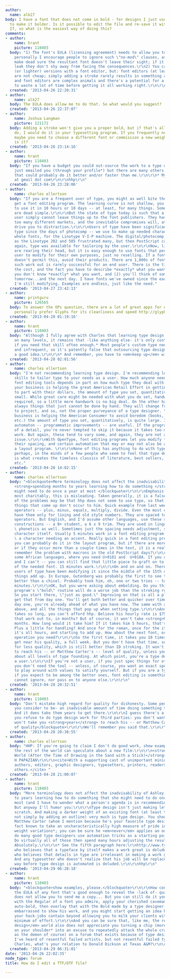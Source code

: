 ```yaml
---
author:
  name: alk27
body: I have a font that does not come in bold - for designs I just used a stroke
  to make it bolder. Is it possible to edit the file and re-save it with a stroke?
  If, so what is the easiest way of doing this?
comments:
- author:
    name: hrant
    picture: 110403
  body: "1) The font's EULA (licensing agreement) needs to allow you to do that. Although
    personally I encourage people to ignore such \"no-mod\" clauses, as long as: they
    make dead sure the resultant font doesn't leave their sight; if it <em>does</em>
    leak they don't shy away from facing the consequences.\r\n2) You can make darker
    (or lighter) versions with a font editor, but: font editors (at least good ones)
    are not cheap; simply adding a stroke rarely results in something acceptable;
    and font editors are complex animals and there's a potential for a first-timer
    to waste a lot of time before getting it all working right.\r\n\r\nhhp\r\n"
  created: '2013-04-26 22:20:31'
- author:
    name: alk27
  body: The EULA does allow me to do that. So what would you suggest?
  created: '2013-04-26 22:37:07'
- author:
    name: Joshua Langman
    picture: 121172
  body: Adding a stroke won't give you a proper bold, but if that's all you want to
    do, I would do it in your typesetting program. If you frequently need a bold weight,
    maybe you need to choose a different font or commission a new weight. What font
    is it?
  created: '2013-04-26 23:14:16'
- author:
    name: hrant
    picture: 110403
  body: "If you have a budget you could out-source the work to a type designer. I
    just emailed you (through your profile*) but there are many others on Typophile
    that could probably do it better and/or faster than me.\r\n\r\n* My email: hpapazian
    at gmail dot com\r\n\r\nhhp\r\n"
  created: '2013-04-26 23:28:06'
- author:
    name: charles ellertson
  body: "If you are a frequent user of type, you might as well bite the bullet and
    get a font editing program. The learning curve is not shallow, you won't learn
    to use it in 10 hours or 10 days -- at least, for many things. Some, of course,
    are dead simple.\r\n\r\nBut the state of type today is such that a professional
    user simply cannot leave things up to the font publishers. They have to aim at
    too many different markets, and the inevitable compromises will, at some point,
    drive you to distraction.\r\n\r\nUsers of type have been significantly modifying
    type since the days of photocomp -- we use to make up needed characters, or even
    whole fonts, for the Linotype V-I-P machine. The digital/photocomp machines, such
    as the Linotype 202 and 505 frustrated many, but then PostScript came along, and
    again, type was available for tailoring by the user.\r\n\r\nNow, licensing restrictions
    are rearing their head, but it is easy enough to use fonts that permit the end
    user to modify for their own purposes, just no reselling. If a font publisher
    doesn't permit this, avoid their products. There are 1,000s of fonts out there.\r\n\r\nHiring
    such work out is rarely successful for an end user. There is the time element,
    the cost, and the fact you have to describe *exactly* what you want, when (1)
    you don't know *exactly* what you want, and (2) you'll think of something else
    tomorrow...and the next day. I have fonts we've owned since the early 1990s that
    I'm still modifying. Examples are endless, just like the need."
  created: '2013-04-27 23:42:13'
- author:
    name: printguru
    picture: 126565
  body: To answer the OPs question, there are a lot of great apps for doing so. I
    personally prefer Glyphs for its cleanliness and speed http://glyphsapp.com/
  created: '2013-04-28 01:19:16'
- author:
    name: hrant
    picture: 110403
  body: "Although I fully agree with Charles that learning type design can be rewarding
    on many levels, it remains that -like anything else- it's only cost-effective
    if you need that skill often enough.* Most people's custom type needs are modest
    and infrequent, so it's patently false that outsourcing type design work is rarely
    a good idea.\r\n\r\n* And remember, you have to <em>keep up</em> with font technology...\r\n\r\nhhp\r\n"
  created: '2013-04-28 02:01:56'
- author:
    name: charles ellertson
  body: "I'm not recommending learning type design. I'm recommending learning the
    skills to tailor type to your needs as a user. How much anyone needs to rely on
    font editing tools depends in part on how much type they deal with. \r\n\r\nIf
    your business is helping the great American Retail Effort in getting consumers
    to part with their dollars, the amount of type you set, quantitatively, is quite
    small. While great care might be needed with what you do set, handwork is always
    required, so a little more handwork is no big deal. On the other hand, there are
    always things that just cannot be done by hand. They will change from project
    to project, and so, not the proper purveyance of a type designer. \r\n\r\nIf your
    business is helping the American Consumer to avoid boredom (books, magazines,
    etc.) the amount of type you set, quantitatively, is quite large. In that case,
    automaton -- programmatic improvements -- are useful. If the program takes care
    of a detail, you're never tempted to skip it because it takes too much time or
    work. But again, these tend to vary some, and again, they are not a \"materials\"
    issue.\r\n\r\nWith OpenType, font editing programs let you modify the letterforms,
    their spacing, and certain automation that may or may not also be available in
    a layout program. \r\n\r\nNone of this has anything to do with type design, except,
    perhaps, in the minds of a few people who seem to feel that type design, by itself,
    is what creates the timeless classics of literature, best sellers, cash-cow advertising,
    etc."
  created: '2013-04-28 14:02:15'
- author:
    name: charles ellertson
  body: "<blockquote>Mere terminology does not affect the inadvisability of Ashley
    <strong>spending months to years learning how to do something </strong>that she
    might need to do once a year at most </blockquote>\r\n\r\nEmphasis added.\r\n\r\nTaken
    most charitably, this is misleading. Taken generally, it is a falsehood.\r\n\r\nPart
    of the problems may be that hhp does not seem to use type, so that all the little
    things that come up don't occur to him. Quick example from last week: Take arithmetic
    operators -- plus, minus, equals, multiply, divide. Even the most complete fonts
    have them only for lining and old style numbers. They are spaced to use as arithmetic
    operators. But English, and I'd assume other languages, use these symbols in other
    constructions -- a B+ student, a 6 x 9 trim. They are used in linguistics and
    \ phonetics as well. Sometimes just the spacing needs adjustment, sometimes the
    character itself. Usually 5 minutes work in a font editing program.\r\n\r\nTake
    \ a character needing an accent. Really quick in a font editing program.  Yes,
    you can probably do it in the layout program, but if there are more than a couple,
    or if they occur more than a couple times in the text, it is a real nuisance --
    remember the problem with macrons in the old PostScript days?\r\n\r\nTake setting
    some African languages, where you need U+0181 and  U+018A. If you can't draw --
    and I can't -- you can still find that little piece to graft on to the B or D
    of the needed font. 15 minutes work.\r\n\r\nOn and on and on. There is a reason
    users of type have been modifying it since the middle of the 15th century. Little
    things add up. In Europe, Gutenberg was probably the first to see that a saw worked
    better than a chisel. Probably took him, oh, one or two tries -- total time, 10
    minutes.\r\n\r\nOK, but you were asking about embolding. Do you think a font editing
    program's \"bold\" routine will do a worse job than the stroking routine in InDesign?
    So you start there, \"just as good.\" Improving on that is all a plus, & you'll
    get that from day one. You'll get both better and quicker over time, but from
    day one, you're already ahead of what you have now. The same with all the examples
    above, and all the things that pop up when setting type.\r\n\r\nAnd if it really
    takes so long, you can't afford hhp. Believe his hourly rate is $75. What does
    that work out to, in months? But of course, it won't take <strong>him</strong>
    months. How long would it take him? If it takes him 5 hours, that's $375, right.
    Plus a little for handling? And once for the roman, once for the italic ?  --
    it's all hours, and starting to add up. How about the next font, or the next little
    operation you need?\r\n\r\nSo the first time, it takes you 10 times as long to
    get near his quality, a full week. But you don't have that time, so you settle
    for less quality, which is still better than ID stroking. It won't take you <strong>years</strong>
    to reach his -- or Matthew Carter's -- level of quality, unless you're talking
    about all levels of type founding. At which point, you're a type designer, not
    a user.\r\n\r\nIf you're not a user, if you just spec things for others to set,
    you don't need the tool -- unless, of course, you want an exact spec, and have
    to play around with values to satisfy yourself. But if you are a type user, and
    if you expect to be among the better ones, font editing is something you just
    cannot ignore, nor pass on to anyone else.\r\n\r\n"
  created: '2013-04-28 20:32:51'
- author:
    name: hrant
    picture: 110403
  body: "Don't mistake high regard for quality for dishonesty. Some people spend -what
    you consider to be- an inadvisable amount of time doing something the right way.
    And it does take them years to get there.\r\n\r\nI guess there's a good reason
    you refuse to do type design work for third parties: you don't want to be embarrassed.\r\n\r\n<blockquote>It
    won't take you <strong>years</strong> to reach his -- or Matthew Carter's -- level
    of quality</blockquote>\r\n\r\nWe'll remember you said that.\r\n\r\nhhp\r\n"
  created: '2013-04-28 20:38:55'
- author:
    name: charles ellertson
  body: "HHP: If you're going to claim I don't do good work, show examples, please.\r\n\r\nMeanwhile
    the rest of the world can speculate about a new film:\r\n\r\n<strong>The Cultured
    World (After the Time of Drawing in the Sand with a Stick)</strong>\r\n\r\nStarring\r\n\r\nHRANT
    H PAPAZIAN\r\n\r\n<cite>With a supporting cast of unimportant minions, including
    authors, editors, graphic designers, typesetters, printers, readers, and a few
    others.</cite> "
  created: '2013-04-28 21:00:07'
- author:
    name: hrant
    picture: 110403
  body: "Mere terminology does not affect the inadvisability of Ashley spending months
    to years learning how to do something that she might need to do once a year at
    most (and I have to wonder what a person's agenda is in recommending such inefficiency).
    But anyway I'll humor you:\r\n\r\nType design isn't just making letterforms from
    scratch. And making a darker weight of an existing font (at least the right way,
    not simply by adding an outline) very much is type design. You should know that
    Matthew Carter (whom I mention because he's your favorite type designer) is in
    fact known to take an uncharacteristically high measure of pride in making good
    weight variations*; you can be sure he <em>never</em> applies an outline. Now,
    do many good type designers use automation tricks as a starting point? Absolutely.
    Do virtually all of those then spend many hours adjusting the results by hand?
    Absolutely.\r\n\r\n* See the fifth paragraph here:\r\nhttp://www.typophile.com/node/6848#comment-47659\r\n\r\nAnybody
    who believes that a typeface by itself makes a work great is deluded. Anybody
    who believes that details in type are irrelevant in making a work great is deluded.
    And any typesetter who doesn't realize that his job will be replaced with automation
    way before type design is automated is deluded.\r\n\r\nhhp\r\n"
  created: '2013-04-29 06:28:18'
- author:
    name: hrant
    picture: 110403
  body: "<blockquote>show examples, please.</blockquote>\r\n\r\nHow convenient that
    the EULA of any font that's good enough to reveal the -lack of- quality of a modification
    does not allow you to send me a copy... But you can still do it yourself: start
    with the Regular of a font you admire, apply your cherished caveman-style dipped-in-chocolate
    auto-bold, then overlay that with the Bold made by a type designer who is not
    embarrassed to show his work, and you might start getting an idea how little value
    your hack-jobs contain beyond allowing you to milk your clients with the absolute
    minimum of effort.\r\n\r\nAnd you can be sure that, like me, the rest of the <em>type
    design</em> world also does not appreciate you turning a chip (more like a boulder)
    on your shoulder* into an excuse to repeatedly attack the whole craft (using me
    as the demon of course) on a forum that exists because of type designers no less.\r\n\r\n*
    I've heard of resentful failed artists, but not resentful failed type designers...\r\n\r\n--\r\n\r\nBTW
    Charles, what's your relation to Donald Dickson at Texas A&M?\r\n\r\nhhp\r\n"
  created: '2013-04-29 06:31:01'
date: '2013-04-26 22:02:35'
node_type: forum
title: How do I edit a TTF/OTF file?

---
```

